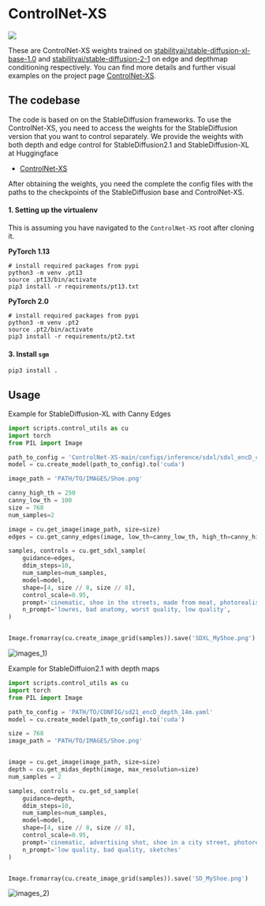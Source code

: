 # ControlNet-XS

![](./ControlNet-XS_files/teaser_small.gif)

These are ControlNet-XS weights trained on [stabilityai/stable-diffusion-xl-base-1.0](https://huggingface.co/stabilityai/stable-diffusion-xl-base-1.0) and  [stabilityai/stable-diffusion-2-1](https://huggingface.co/stabilityai/stable-diffusion-2-1) on edge and depthmap conditioning respectively. You can find more details and further visual examples on the project page [ControlNet-XS](https://vislearn.github.io/ControlNet-XS/).

## The codebase
The code is based on on the StableDiffusion frameworks. To use the ControlNet-XS, you need to access the weights for the StableDiffusion version that you want to control separately.
We provide the weights with both depth and edge control for StableDiffusion2.1 and StableDiffusion-XL at Huggingface
- [ControlNet-XS](https://huggingface.co/CVL-Heidelberg/ControlNet-XS)

After obtaining the weights, you need the complete the config files with the paths to the checkpoints of the StableDiffusion base and ControlNet-XS.

#### 1. Setting up the virtualenv

This is assuming you have navigated to the `ControlNet-XS` root after cloning it.


**PyTorch 1.13**

```shell
# install required packages from pypi
python3 -m venv .pt13
source .pt13/bin/activate
pip3 install -r requirements/pt13.txt
```

**PyTorch 2.0**


```shell
# install required packages from pypi
python3 -m venv .pt2
source .pt2/bin/activate
pip3 install -r requirements/pt2.txt
```


#### 3. Install `sgm`

```shell
pip3 install .
```


## Usage


Example for StableDiffusion-XL with Canny Edges

```python
import scripts.control_utils as cu
import torch
from PIL import Image

path_to_config = 'ControlNet-XS-main/configs/inference/sdxl/sdxl_encD_canny_48m.yaml'
model = cu.create_model(path_to_config).to('cuda')

image_path = 'PATH/TO/IMAGES/Shoe.png'

canny_high_th = 250
canny_low_th = 100
size = 768
num_samples=2

image = cu.get_image(image_path, size=size)
edges = cu.get_canny_edges(image, low_th=canny_low_th, high_th=canny_high_th)

samples, controls = cu.get_sdxl_sample(
    guidance=edges,
    ddim_steps=10,
    num_samples=num_samples,
    model=model,
    shape=[4, size // 8, size // 8],
    control_scale=0.95,
    prompt='cinematic, shoe in the streets, made from meat, photorealistic shoe, highly detailed',
    n_prompt='lowres, bad anatomy, worst quality, low quality',
)


Image.fromarray(cu.create_image_grid(samples)).save('SDXL_MyShoe.png')
```
![images_1)](./ControlNet-XS_files/SDXL_MyShoe.png)

Example for StableDiffuion2.1 with depth maps


```python
import scripts.control_utils as cu
import torch
from PIL import Image

path_to_config = 'PATH/TO/CONFIG/sd21_encD_depth_14m.yaml'
model = cu.create_model(path_to_config).to('cuda')

size = 768
image_path = 'PATH/TO/IMAGES/Shoe.png'


image = cu.get_image(image_path, size=size)
depth = cu.get_midas_depth(image, max_resolution=size)
num_samples = 2

samples, controls = cu.get_sd_sample(
    guidance=depth,
    ddim_steps=10,
    num_samples=num_samples,
    model=model,
    shape=[4, size // 8, size // 8],
    control_scale=0.95,
    prompt='cinematic, advertising shot, shoe in a city street, photorealistic shoe, colourful, highly detailed',
    n_prompt='low quality, bad quality, sketches'
)


Image.fromarray(cu.create_image_grid(samples)).save('SD_MyShoe.png')
```
![images_2)](./ControlNet-XS_files/SD_MyShoe.png)
